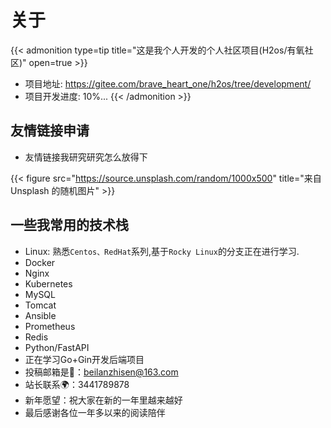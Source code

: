 # 关于

{{< admonition type=tip title="这是我个人开发的个人社区项目(H2os/有氧社区)" open=true >}}
- 项目地址: https://gitee.com/brave_heart_one/h2os/tree/development/
- 项目开发进度: 10%...
{{< /admonition >}}

## 友情链接申请
- 友情链接我研究研究怎么放得下

{{< figure src="https://source.unsplash.com/random/1000x500" title="来自 Unsplash 的随机图片" >}}
 

## 一些我常用的技术栈
- Linux: 熟悉`Centos、RedHat`系列,基于`Rocky Linux`的分支正在进行学习.
- Docker
- Nginx
- Kubernetes
- MySQL
- Tomcat
- Ansible
- Prometheus
- Redis
- Python/FastAPI
- 正在学习Go+Gin开发后端项目
- 投稿邮箱是💌：beilanzhisen@163.com
- 站长联系🌍：3441789878
- 新年愿望：祝大家在新的一年里越来越好
- 最后感谢各位一年多以来的阅读陪伴
